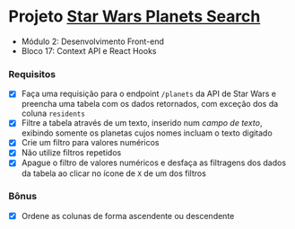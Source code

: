 # Projeto [Star Wars Planets Search](https://github.com/tryber/sd-012-project-starwars-planets-search/pull/33)
  - Módulo 2: Desenvolvimento Front-end
  - Bloco 17: Context API e React Hooks
### Requisitos
- [x] Faça uma requisição para o endpoint `/planets` da API de Star Wars e preencha uma tabela com os dados retornados, com exceção dos da coluna `residents`
- [x] Filtre a tabela através de um texto, inserido num *campo de texto*, exibindo somente os planetas cujos nomes incluam o texto digitado
- [x] Crie um filtro para valores numéricos
- [x] Não utilize filtros repetidos
- [x] Apague o filtro de valores numéricos e desfaça as filtragens dos dados da tabela ao clicar no ícone de `X` de um dos filtros

### Bônus

- [x] Ordene as colunas de forma ascendente ou descendente
